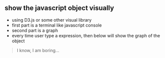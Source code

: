 ## show the javascript object visually
* using D3.js or some other visual library
* first part is a terminal like javascript console
* second part is a graph
* every time user type a expression, then below will show the graph of the object

> I know, I am boring...
